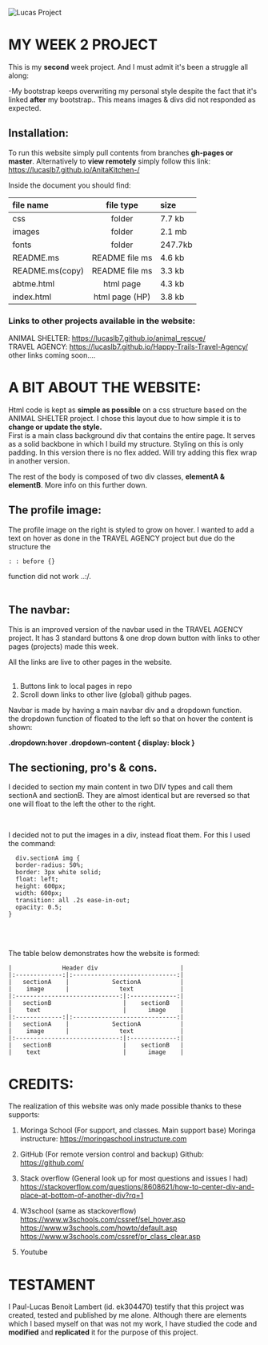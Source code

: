 

![Lucas Project]("https://github.com/lucasLB7/lucasProject/tree/gh-pages/images/me.jpg")


# MY WEEK 2 PROJECT

This is my __second__ week project. And I must admit it's been a struggle all along:

-My bootstrap keeps overwriting my personal style despite the fact that it's linked __after__ my bootstrap.. This means images & divs did not responded as expected.

## Installation:

To run this website simply pull contents from branches __gh-pages or master__.  Alternatively to __view remotely__ simply follow this link:
 https://lucaslb7.github.io/AnitaKitchen-/

 Inside the document you should find:

|   file name    |   file type   | size  |
| :------------- |:-------------:|:------|
| css            | folder        | 7.7 kb|
| images         | folder        | 2.1 mb|
| fonts          | folder        |247.7kb|
| README.ms      | README file ms|4.6 kb |
| README.ms(copy)| README file ms|3.3 kb |
| abtme.html     | html page     |4.3 kb |
| index.html     | html page (HP)|3.8 kb |

### Links to other projects available in the website:
ANIMAL SHELTER: https://lucaslb7.github.io/animal_rescue/
<br>
TRAVEL AGENCY: https://lucaslb7.github.io/Happy-Trails-Travel-Agency/
other links coming soon....

# A BIT ABOUT THE WEBSITE:

Html code is kept as __simple as possible__ on a css structure based on the ANIMAL SHELTER project.
I chose this layout due to how simple it is to __change or update the style.__
<br>
First is a main class background div that contains the entire page. It serves as a solid backbone in which I build my structure. Styling on this is only padding. In this version there is no flex added. Will try adding this flex wrap in another version.

The rest of the body is composed of two div classes, __elementA & elementB__. More info on this further down.

## The profile image:

The profile image on the right is styled to grow on hover. I wanted to add a text on hover as done in the TRAVEL AGENCY project but due do the structure the
```
: : before {}

```
function did not work ..:/.
<br><br>

## The navbar:

This is an improved version of the navbar used in the TRAVEL AGENCY  project. It has 3 standard buttons & one drop down button with links to other pages (projects) made this week.

All the links are live to other pages in the website. <br><br>


1. Buttons link to local pages in repo
2. Scroll down links to other live (global) github pages.

Navbar is made by having a main navbar div and a dropdown function. <br>
the dropdown function of floated to the left so that on hover the content is shown:<br>

**.dropdown:hover .dropdown-content { display: block }**

## The sectioning, pro's & cons.

I decided to section my main content in two DIV types and call them sectionA and sectionB. They are almost identical but are reversed so that one will float to the left the other to the right.

<br>

I decided not to put the images in a div, instead float them. For this I used the command:

```
  div.sectionA img {
  border-radius: 50%;
  border: 3px white solid;
  float: left;
  height: 600px;
  width: 600px;
  transition: all .2s ease-in-out;
  opacity: 0.5;
}
```
<br><br>

The table below demonstrates how the website is formed:
```
|              Header div                       |
|:-------------:|:-----------------------------:|
|   sectionA    |            SectionA           |
|    image      |              text             |
|:-----------------------------:|:-------------:|
|   sectionB                    |    sectionB   |
|    text                       |      image    |
|:-------------:|:-----------------------------:|
|   sectionA    |            SectionA           |
|    image      |              text             |
|:-----------------------------:|:-------------:|
|   sectionB                    |    sectionB   |
|    text                       |      image    |

```



# CREDITS:

The realization of this website was only made possible thanks to these supports:

1. Moringa School (For support, and classes. Main support base)
Moringa instructure: https://moringaschool.instructure.com
2. GitHub (For remote version control and backup)
Github: https://github.com/
3. Stack overflow (General look up for most questions and issues I had)
https://stackoverflow.com/questions/8608621/how-to-center-div-and-place-at-bottom-of-another-div?rq=1

4. W3school (same as stackoverflow)
https://www.w3schools.com/cssref/sel_hover.asp
https://www.w3schools.com/howto/default.asp
https://www.w3schools.com/cssref/pr_class_clear.asp

5. Youtube



# TESTAMENT

I Paul-Lucas Benoit Lambert (id. ek304470) testify that this project was created, tested and published by me alone.
Although there are elements which I based myself on that was not my work, I have studied the code and __modified__ and __replicated__ it for the purpose of this project.
